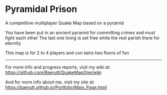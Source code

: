 # Pyramidal Prison

A competitive multiplayer Quake Map based on a pyramid

You have been put in an ancient pyramid for committing crimes and must fight each other
The last one living is set free while the rest perish there for eternity

This map is for 2 to 4 players and con tains two floors of fun

---
For more info and progress reports, visit my wiki at: https://github.com/Baerutt/QuakeMapOne/wiki

And for more info about me, visit my site at: https://baerutt.github.io/Portfolio/Main_Page.html
